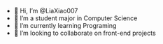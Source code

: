 - 👋 Hi, I’m @LiaXiao007
- 👀 I’m a student major in Computer Science
- 🌱 I’m currently learning Programing
- 💞️ I’m looking to collaborate on front-end projects

<!---
LiaXiao007/LiaXiao007 is a ✨ special ✨ repository because its `README.md` (this file) appears on your GitHub profile.
You can click the Preview link to take a look at your changes.
--->
